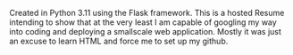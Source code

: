 Created in Python 3.11 using the Flask framework. This is a hosted Resume intending to show that at the very least I am capable of googling my way into coding and deploying a smallscale web application. Mostly it was just an excuse to learn HTML and force me to set up my github. 